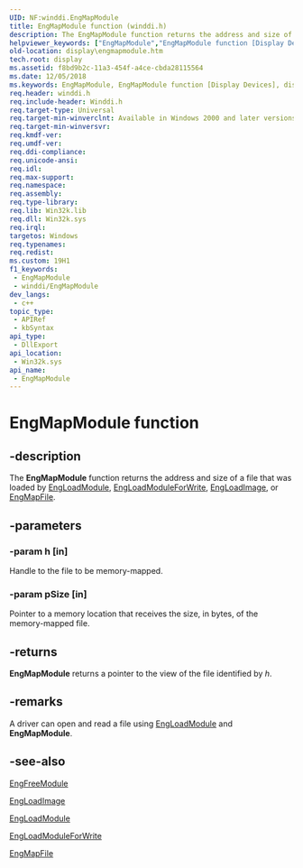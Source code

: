 ```yaml
---
UID: NF:winddi.EngMapModule
title: EngMapModule function (winddi.h)
description: The EngMapModule function returns the address and size of a file that was loaded by EngLoadModule, EngLoadModuleForWrite, EngLoadImage, or EngMapFile.
helpviewer_keywords: ["EngMapModule","EngMapModule function [Display Devices]","display.engmapmodule","gdifncs_c3731e1a-e853-403b-958b-370494e79ae7.xml","winddi/EngMapModule"]
old-location: display\engmapmodule.htm
tech.root: display
ms.assetid: f8bd9b2c-11a3-454f-a4ce-cbda28115564
ms.date: 12/05/2018
ms.keywords: EngMapModule, EngMapModule function [Display Devices], display.engmapmodule, gdifncs_c3731e1a-e853-403b-958b-370494e79ae7.xml, winddi/EngMapModule
req.header: winddi.h
req.include-header: Winddi.h
req.target-type: Universal
req.target-min-winverclnt: Available in Windows 2000 and later versions of the Windows operating systems.
req.target-min-winversvr: 
req.kmdf-ver: 
req.umdf-ver: 
req.ddi-compliance: 
req.unicode-ansi: 
req.idl: 
req.max-support: 
req.namespace: 
req.assembly: 
req.type-library: 
req.lib: Win32k.lib
req.dll: Win32k.sys
req.irql: 
targetos: Windows
req.typenames: 
req.redist: 
ms.custom: 19H1
f1_keywords:
 - EngMapModule
 - winddi/EngMapModule
dev_langs:
 - c++
topic_type:
 - APIRef
 - kbSyntax
api_type:
 - DllExport
api_location:
 - Win32k.sys
api_name:
 - EngMapModule
---
```


# EngMapModule function


## -description

The <b>EngMapModule</b> function returns the address and size of a file that was loaded by <a href="https://docs.microsoft.com/windows/desktop/api/winddi/nf-winddi-engloadmodule">EngLoadModule</a>, <a href="https://docs.microsoft.com/windows/desktop/api/winddi/nf-winddi-engloadmoduleforwrite">EngLoadModuleForWrite</a>, <a href="https://docs.microsoft.com/windows/desktop/api/winddi/nf-winddi-engloadimage">EngLoadImage</a>, or <a href="https://docs.microsoft.com/windows/desktop/api/winddi/nf-winddi-engmapfile">EngMapFile</a>.

## -parameters

### -param h [in]

Handle to the file to be memory-mapped.

### -param pSize [in]

Pointer to a memory location that receives the size, in bytes, of the memory-mapped file.

## -returns

<b>EngMapModule</b> returns a pointer to the view of the file identified by <i>h</i>.

## -remarks

A driver can open and read a file using <a href="https://docs.microsoft.com/windows/desktop/api/winddi/nf-winddi-engloadmodule">EngLoadModule</a> and <b>EngMapModule</b>.

## -see-also

<a href="https://docs.microsoft.com/windows/desktop/api/winddi/nf-winddi-engfreemodule">EngFreeModule</a>



<a href="https://docs.microsoft.com/windows/desktop/api/winddi/nf-winddi-engloadimage">EngLoadImage</a>



<a href="https://docs.microsoft.com/windows/desktop/api/winddi/nf-winddi-engloadmodule">EngLoadModule</a>



<a href="https://docs.microsoft.com/windows/desktop/api/winddi/nf-winddi-engloadmoduleforwrite">EngLoadModuleForWrite</a>



<a href="https://docs.microsoft.com/windows/desktop/api/winddi/nf-winddi-engmapfile">EngMapFile</a>

